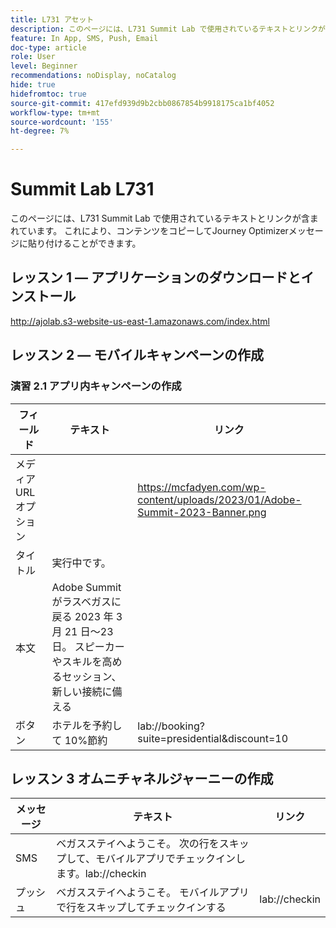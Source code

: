```yaml
---
title: L731 アセット
description: このページには、L731 Summit Lab で使用されているテキストとリンクが含まれています。
feature: In App, SMS, Push, Email
doc-type: article
role: User
level: Beginner
recommendations: noDisplay, noCatalog
hide: true
hidefromtoc: true
source-git-commit: 417efd939d9b2cbb0867854b9918175ca1bf4052
workflow-type: tm+mt
source-wordcount: '155'
ht-degree: 7%

---
```



# Summit Lab L731

このページには、L731 Summit Lab で使用されているテキストとリンクが含まれています。 これにより、コンテンツをコピーしてJourney Optimizerメッセージに貼り付けることができます。

## レッスン 1 — アプリケーションのダウンロードとインストール

http://ajolab.s3-website-us-east-1.amazonaws.com/index.html

## レッスン 2 — モバイルキャンペーンの作成

### 演習 2.1 アプリ内キャンペーンの作成

| フィールド | テキスト | リンク |
|----|----|----|
| メディア URL オプション |  | https://mcfadyen.com/wp-content/uploads/2023/01/Adobe-Summit-2023-Banner.png |
| タイトル | 実行中です。 |  |
| 本文 | Adobe Summitがラスベガスに戻る 2023 年 3 月 21 日～23 日。 スピーカーやスキルを高めるセッション、新しい接続に備える |  |
| ボタン | ホテルを予約して 10%節約 | lab://booking?suite=presidential&amp;discount=10 |


## レッスン 3 オムニチャネルジャーニーの作成

| メッセージ | テキスト | リンク |
|----|----|----|
| SMS | ベガスステイへようこそ。 次の行をスキップして、モバイルアプリでチェックインします。lab://checkin |  |
| プッシュ | ベガスステイへようこそ。 モバイルアプリで行をスキップしてチェックインする | lab://checkin |
